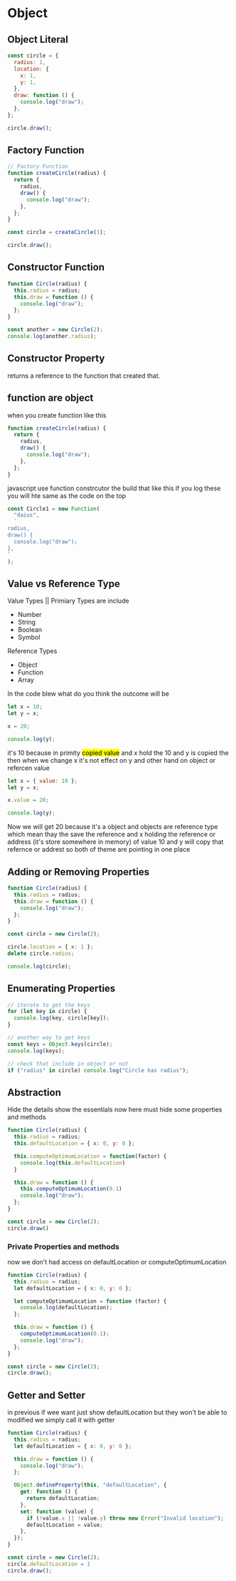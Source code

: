 # Object

## Object Literal

```javascript
const circle = {
  radius: 1,
  location: {
    x: 1,
    y: 1,
  },
  draw: function () {
    console.log("draw");
  },
};

circle.draw();
```

## Factory Function

```javascript
// Factory Function
function createCircle(radius) {
  return {
    radius,
    draw() {
      console.log("draw");
    },
  };
}

const circle = createCircle(1);

circle.draw();
```

## Constructor Function

```javascript
function Circle(radius) {
  this.radius = radius;
  this.draw = function () {
    console.log("draw");
  };
}

const another = new Circle(2);
console.log(another.radius);
```

## Constructor Property

returns a reference to the function that created that.

## function are object

when you create function like this

```javascript
function createCircle(radius) {
  return {
    radius,
    draw() {
      console.log("draw");
    },
  };
}
```

javascript use function constrcutor the build that like this if you log these you will hte same as the code on the top

```javascript
const Circle1 = new Function(
  "daius",
  `
radius,
draw() {
  console.log("draw");
},
`
);
```

## Value vs Reference Type

Value Types || Primiary Types are include

- Number
- String
- Boolean
- Symbol

Reference Types

- Object
- Function
- Array

In the code blew what do you think the outcome will be

```javascript
let x = 10;
let y = x;

x = 20;

console.log(y);
```

it's 10 because in primity <mark>copied value</mark> and x hold the 10 and y is copied the then when we change x it's not effect on y and other hand on object or refercen value

```javascript
let x = { value: 10 };
let y = x;

x.value = 20;

console.log(y);
```

Now we will get 20 because it's a object and objects are reference type which mean thay the save the reference and x holding the reference or address (it's store somewhere in memory) of value 10 and y will copy that refernce or addrest so both of theme are pointing in one place

## Adding or Removing Properties

```javascript
function Circle(radius) {
  this.radius = radius;
  this.draw = function () {
    console.log("draw");
  };
}

const circle = new Circle(2);

circle.location = { x: 1 };
delete circle.radius;

console.log(circle);
```

## Enumerating Properties

```javascript
// iterate to get the keys
for (let key in circle) {
  console.log(key, circle[key]);
}

// another way to get keys
const keys = Object.keys(circle);
console.log(keys);

// check that include in object or not
if ("radius" in circle) console.log("Circle has radius");
```
## Abstraction
Hide the details show the essentials now here must hide some properties and methods
```javascript
function Circle(radius) {
  this.radius = radius;
  this.defaultLocation = { x: 0, y: 0 };

  this.computeOptimumLocation = function(factor) {
    console.log(this.defaultLocation)
  }

  this.draw = function () {
    this.computeOptimumLocation(0.1)
    console.log("draw");
  };
}

const circle = new Circle(2);
circle.draw()
```
### Private Properties and methods
now we don't had access on defaultLocation or computeOptimumLocation
```javascript
function Circle(radius) {
  this.radius = radius;
  let defaultLocation = { x: 0, y: 0 };

  let computeOptimumLocation = function (factor) {
    console.log(defaultLocation);
  };

  this.draw = function () {
    computeOptimumLocation(0.1);
    console.log("draw");
  };
}

const circle = new Circle(2);
circle.draw();
```

## Getter and Setter
in previous if wee want just show defaultLocation but they won't be able to modified we simply call it with getter
```javascript
function Circle(radius) {
  this.radius = radius;
  let defaultLocation = { x: 0, y: 0 };

  this.draw = function () {
    console.log("draw");
  };

  Object.defineProperty(this, "defaultLocation", {
    get: function () {
      return defaultLocation;
    },
    set: function (value) {
      if (!value.x || !value.y) throw new Error("Invalid location");
      defaultLocation = value;
    },
  });
}

const circle = new Circle(2);
circle.defaultLocation = 1
circle.draw();

```